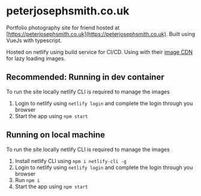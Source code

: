 # peterjosephsmith.co.uk

Portfolio photography site for friend hosted at [https://peterjosephsmith.co.uk](https://peterjosephsmith.co.uk). Built using VueJs with typescript.

Hosted on netlify using build service for CI/CD. Using with their [image CDN](https://docs.netlify.com/image-cdn/overview/) for lazy loading images.


## Recommended: Running in dev container

To run the site locally netlify CLI is required to manage the images

1. Login to netlify using `netlify login` and complete the login through you browser
1. Start the app using `npm start`

## Running on local machine

To run the site locally netlify CLI is required to manage the images

1. Install netlify CLI using `npm i netlify-cli -g`
1. Login to netlify using `netlify login` and complete the login through you browser
1. Run `npm i`
1. Start the app using `npm start`
 